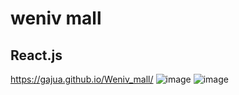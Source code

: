 # weniv mall
## React.js

https://gajua.github.io/Weniv_mall/
![image](https://user-images.githubusercontent.com/101968934/207378253-569fa80a-d6a0-4d3e-b787-16677a6d64a1.png)
![image](https://user-images.githubusercontent.com/101968934/207378401-cf1096c8-4dc6-4a23-a44d-de9ca3459636.png)
